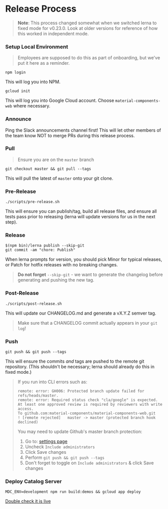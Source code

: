 # Release Process

> **Note**: This process changed somewhat when we switched lerna to fixed mode
> for v0.23.0. Look at older versions for reference of how this worked in
> independent mode.

### Setup Local Environment

> Employees are supposed to do this as part of onboarding, but we've put it here
> as a reminder.

`npm login`

This will log you into NPM.

`gcloud init`

This will log you into Google Cloud account. Choose `material-components-web`
where necessary.

### Announce

Ping the Slack announcements channel first! This will let other members of the
team know NOT to merge PRs during this release process.

### Pull

> Ensure you are on the `master` branch

`git checkout master && git pull --tags`

This will pull the latest of `master` onto your git clone.

### Pre-Release

`./scripts/pre-release.sh`

This will ensure you can publish/tag, build all release files, and ensure all tests
pass prior to releasing (lerna will update versions for us in the next step).

### Release

```
$(npm bin)/lerna publish --skip-git
git commit -am "chore: Publish"
```

When lerna prompts for version, you should pick Minor for typical releases,
or Patch for hotfix releases with no breaking changes.

> **Do not forget** `--skip-git` - we want to generate the changelog before
> generating and pushing the new tag.

### Post-Release

`./scripts/post-release.sh`

This will update our CHANGELOG.md and generate a vX.Y.Z semver tag.

> Make sure that a CHANGELOG commit actually appears in your `git log`!

### Push

`git push && git push --tags`

This will ensure the commits *and* tags are pushed to the remote git repository.
(This shouldn't be necessary; lerna should already do this in fixed mode.)

> If you run into CLI errors such as:
> ```
> remote: error: GH006: Protected branch update failed for refs/heads/master.
> remote: error: Required status check "cla/google" is expected. At least one approved review is required by reviewers with write access.
> To github.com:material-components/material-components-web.git
> ! [remote rejected]   master -> master (protected branch hook declined)
> ```
> You may need to update Github's master branch protection:
> 1. Go to: [settings page](https://github.com/material-components/material-components-web/settings/branches/master)
> 1. Uncheck `Include administrators`
> 1. Click Save changes
> 1. Perform `git push && git push --tags`
> 1. Don't forget to toggle on `Include administrators` & click Save changes

### Deploy Catalog Server

`MDC_ENV=development npm run build:demos && gcloud app deploy`

[Double check it is live](https://material-components-web.appspot.com/)
